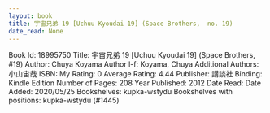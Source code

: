 ```yaml
---
layout: book
title: 宇宙兄弟 19 [Uchuu Kyoudai 19] (Space Brothers,  no. 19)
date_read: None
---
```


Book Id: 18995750
Title: 宇宙兄弟 19 [Uchuu Kyoudai 19] (Space Brothers, #19)
Author: Chuya Koyama
Author l-f: Koyama, Chuya
Additional Authors: 小山宙哉
ISBN: 
My Rating: 0
Average Rating: 4.44
Publisher: 講談社
Binding: Kindle Edition
Number of Pages: 208
Year Published: 2012
Date Read: 
Date Added: 2020/05/25
Bookshelves: kupka-wstydu
Bookshelves with positions: kupka-wstydu (#1445)

